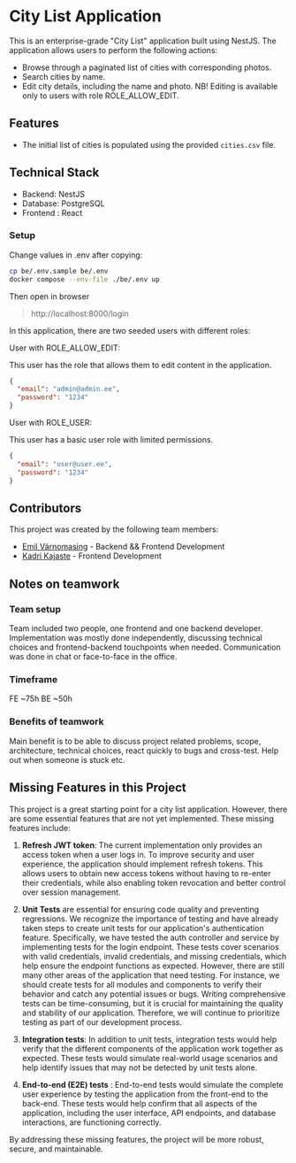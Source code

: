 # City List Application

This is an enterprise-grade "City List" application built using NestJS. The application allows users to perform the
following actions:

-   Browse through a paginated list of cities with corresponding photos.
-   Search cities by name.
-   Edit city details, including the name and photo. NB! Editing is available only to users with role ROLE_ALLOW_EDIT.

## Features

-   The initial list of cities is populated using the provided `cities.csv` file.

## Technical Stack

-   Backend: NestJS
-   Database: PostgreSQL
-   Frontend : React

### Setup

Change values in .env after copying:

```bash
cp be/.env.sample be/.env
docker compose --env-file ./be/.env up
```

Then open in browser
> http://localhost:8000/login


In this application, there are two seeded users with different roles:

User with ROLE_ALLOW_EDIT:

This user has the role that allows them to edit content in the application.

```json 
{
  "email": "admin@admin.ee",
  "password": "1234"
}
 ```

User with ROLE_USER:

This user has a basic user role with limited permissions.

```json
{
  "email": "user@user.ee",
  "password": "1234"
}

```

## Contributors

This project was created by the following team members:

-   [Emil Värnomasing](https://github.com/3mil1) - Backend && Frontend Development
-   [Kadri Kajaste](https://github.com/kkajaste) - Frontend Development

## Notes on teamwork

### Team setup

Team included two people, one frontend and one backend developer. Implementation was mostly done independently,
discussing technical choices and frontend-backend touchpoints when needed.
Communication was done in chat or face-to-face in the office.

### Timeframe

FE ~75h
BE ~50h

### Benefits of teamwork

Main benefit is to be able to discuss project related problems, scope, architecture, technical choices, react quickly to
bugs and cross-test. Help out when someone is stuck etc.

## Missing Features in this Project

This project is a great starting point for a city list application. However, there are some essential features that are
not yet implemented. These missing features include:

1. **Refresh JWT token**: The current implementation only provides an access token when a user logs in. To improve
   security and
   user experience, the application should implement refresh tokens. This allows users to obtain new access tokens
   without
   having to re-enter their credentials, while also enabling token revocation and better control over session
   management.
2. **Unit Tests** are essential for ensuring code quality and preventing regressions. We recognize the importance of
   testing and have already taken steps to create unit tests for our application's authentication feature. Specifically,
   we have tested the auth controller and service by implementing tests for the login endpoint. These tests cover
   scenarios with valid credentials, invalid credentials, and missing credentials, which help ensure the endpoint
   functions as expected. However, there are still many other areas of the application that need testing. For instance,
   we should create tests for
   all modules and components to verify their behavior and catch any potential issues or bugs. Writing comprehensive
   tests
   can be time-consuming, but it is crucial for maintaining the quality and stability of our application. Therefore, we
   will continue to prioritize testing as part of our development process.

3. **Integration tests**: In addition to unit tests, integration tests would help verify that the different components
   of the application work together as expected. These tests would simulate real-world usage scenarios and help identify
   issues that may not be detected by unit tests alone.

4. **End-to-end (E2E) tests** : End-to-end tests would simulate the complete user experience by testing the application
   from the front-end to the back-end. These tests would help confirm that all aspects of the application, including the
   user interface, API endpoints, and database interactions, are functioning correctly.

By addressing these missing features, the project will be more robust, secure, and maintainable.

